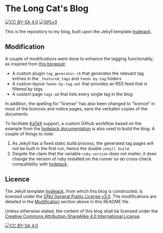 # The Long Cat's Blog
[![CC BY-SA 4.0][cc-by-sa-shield]][cc-by-sa]
[![GPLv3][gplv3-shield]][gplv3]

This is the repository to my blog, built upon the Jekyll template [hydejack].

## Modification
A couple of modifications were done to enhance the tagging functionality, as inspired from [this blogpost](https://www.untangled.dev/2020/06/02/tag-management-jekyll):
- A custom plugin `tag_generator.rb` that generates the relevant tag entries in the `_featured_tags` and `feeds-by-tag` folders
- A custom layout `feeds-by-tag.xml` that provides an RSS feed that is filtered by tags
- A custom page `tags.md` that lists every single tag in the blog

In addition, the spelling for "license" has also been changed to "licence" in most of the licences and notice pages, sans the verbatim copies of the documents.

To facilitate [KaTeX](https://khan.github.io/KaTeX/) support, a custom Github workflow based on the example from the [hydejack documentation](https://hydejack.com/docs/deploy/#github-actions) is also used to build the blog.
A couple of things to note:
1. As Jekyll has a fixed static build process, the generated tag pages will not be built in the first run, hence the double `jekyll build`.
2. Despite the claim that the variable `ruby-version` does not matter, it does change the version of ruby installed on the runner so do cross-check compatibility with [hydejack].

## Licence
The Jekyll template [hydejack], from which this blog is constructed, is licensed under the [GNU General Public License v3.0][gplv3]. The modifications are detailed in the [Modification](#modification) section above in this README file.

Unless otherwise stated, the content of this blog shall be licensed under the [Creative Commons Attribution-ShareAlike 4.0 International License][cc-by-sa].

[![CC BY-SA 4.0][cc-by-sa-image]][cc-by-sa]

[hydejack]: https://github.com/hydecorp/hydejack
[gplv3]: https://www.gnu.org/licenses/gpl-3.0.html
[gplv3-shield]: https://img.shields.io/badge/Licence-GPLv3-lightgrey.svg
[cc-by-sa]: http://creativecommons.org/licenses/by-sa/4.0/
[cc-by-sa-image]: https://licensebuttons.net/l/by-sa/4.0/88x31.png
[cc-by-sa-shield]: https://img.shields.io/badge/Licence-CC%20BY--SA%204.0-lightgrey.svg